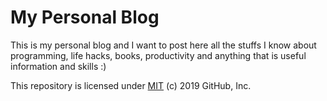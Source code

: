 # My Personal Blog

This is my personal blog and I want to post here all the stuffs I know about programming, life hacks, books, productivity and anything that is useful information and skills :)


This repository is licensed under [MIT](../LICENSE) (c) 2019 GitHub, Inc.
